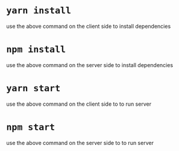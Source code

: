 # `yarn install`
use the above command on the client side to install dependencies

# `npm install`
use the above command on the server side to install dependencies

# `yarn start`
use the above command on the client side to to run server


# `npm start`
use the above command on the server side to to run server

